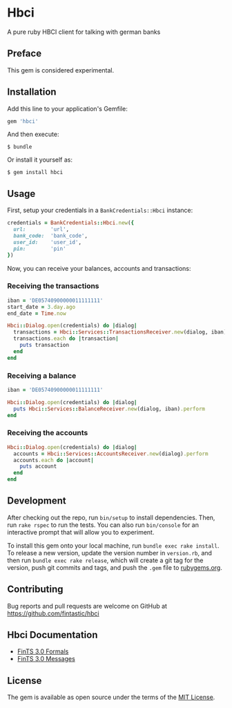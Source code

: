 # Hbci

A pure ruby HBCI client for talking with german banks

## Preface

This gem is considered experimental.

## Installation

Add this line to your application's Gemfile:

```ruby
gem 'hbci'
```

And then execute:

    $ bundle

Or install it yourself as:

    $ gem install hbci

## Usage

First, setup your credentials in a `BankCredentials::Hbci` instance:
```ruby
credentials = BankCredentials::Hbci.new({
  url:        'url',
  bank_code:  'bank_code',
  user_id:    'user_id',
  pin:        'pin'
})
```

Now, you can receive your balances, accounts and transactions:

### Receiving the transactions

```ruby
iban = 'DE05740900000011111111'
start_date = 3.day.ago
end_date = Time.now

Hbci::Dialog.open(credentials) do |dialog|
  transactions = Hbci::Services::TransactionsReceiver.new(dialog, iban).perform(start_date, end_date)
  transactions.each do |transaction|
    puts transaction
  end
end
```

### Receiving a balance

```ruby
iban = 'DE05740900000011111111'

Hbci::Dialog.open(credentials) do |dialog|
  puts Hbci::Services::BalanceReceiver.new(dialog, iban).perform
end
```

### Receiving the accounts

```ruby
Hbci::Dialog.open(credentials) do |dialog|
  accounts = Hbci::Services::AccountsReceiver.new(dialog).perform
  accounts.each do |account|
    puts account
  end
end
```


## Development

After checking out the repo, run `bin/setup` to install dependencies. Then, run `rake rspec` to run the tests. You can also run `bin/console` for an interactive prompt that will allow you to experiment.

To install this gem onto your local machine, run `bundle exec rake install`. To release a new version, update the version number in `version.rb`, and then run `bundle exec rake release`, which will create a git tag for the version, push git commits and tags, and push the `.gem` file to [rubygems.org](https://rubygems.org).

## Contributing

Bug reports and pull requests are welcome on GitHub at https://github.com/fintastic/hbci


## Hbci Documentation

* [FinTS 3.0 Formals](http://www.hbci-zka.de/dokumente/spezifikation_deutsch/fintsv3/FinTS_3.0_Formals_2017-10-06_final_version.pdf)
* [FinTS 3.0 Messages](https://www.hbci-zka.de/dokumente/spezifikation_deutsch/fintsv3/FinTS_3.0_Messages_Geschaeftsvorfaelle_2015-08-07_final_version.pdf)

## License

The gem is available as open source under the terms of the [MIT License](http://opensource.org/licenses/MIT).
